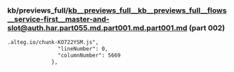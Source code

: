 ### kb/previews_full/kb__previews_full__kb__previews_full__flows__service-first__master-and-slot@auth.har.part055.md.part001.md.part001.md (part 002)

```md
.alteg.io/chunk-KO722YSM.js",
                "lineNumber": 0,
                "columnNumber": 5669
              },
          
```

```
